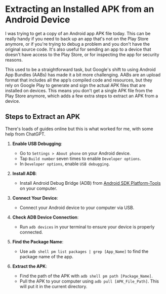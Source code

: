 # Extracting an Installed APK from an Android Device

I was trying to get a copy of an Android app APK file today.
This can be really handy if you need to back up an app that's not on the Play Store anymore,
or if you're trying to debug a problem and you don't have the original source code.
It's also useful for sending an app to a device that doesn't have access to the Play Store, or for inspecting the app for security reasons.

This used to be a straightforward task, but Google's shift to using Android App Bundles (AABs) has made it a bit more challenging.
AABs are an upload format that includes all the app’s compiled code and resources,
but they rely on Google Play to generate and sign the actual APK files that are installed on devices.
This means you don't get a single APK file from the Play Store anymore, which adds a few extra steps to extract an APK from a device.

## Steps to Extract an APK

There's loads of guides online but this is what worked for me, with some help from ChatGPT.

1. **Enable USB Debugging**:
   - Go to `Settings > About phone` on your Android device.
   - Tap `Build number` seven times to enable `Developer options`.
   - In `Developer options`, enable `USB debugging`.

2. **Install ADB**:
   - Install Android Debug Bridge (ADB) from [Android SDK Platform-Tools](https://developer.android.com/tools) on your computer.

3. **Connect Your Device**:
   - Connect your Android device to your computer via USB.

4. **Check ADB Device Connection**:
   - Run `adb devices` in your terminal to ensure your device is properly connected.

5. **Find the Package Name**:
   - Use `adb shell pm list packages | grep [App_Name]` to find the package name of the app.

6. **Extract the APK**:
   - Find the path of the APK with `adb shell pm path [Package_Name]`.
   - Pull the APK to your computer using `adb pull [APK_File_Path]`. This will put it in the current directory.

